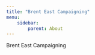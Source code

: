 ```yaml
---
title: "Brent East Campaigning"
menu:
    sidebar: 
        parent: About
---
```

Brent East Campaigning